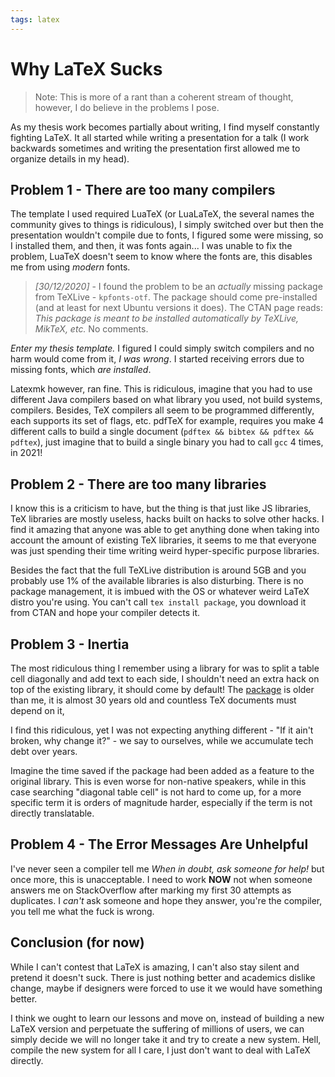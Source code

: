 ```yaml
---
tags: latex
---
```

# Why LaTeX Sucks

> Note: This is more of a rant than a coherent stream of thought,
> however, I do believe in the problems I pose.

As my thesis work becomes partially about writing,
I find myself constantly fighting LaTeX.
It all started while writing a presentation for a talk
(I work backwards sometimes and writing the presentation first allowed me to organize details in my head).

## Problem 1 - There are too many compilers

The template I used required LuaTeX (or LuaLaTeX, the several names the community gives to things is ridiculous),
I simply switched over but then the presentation wouldn't compile due to fonts,
I figured some were missing, so I installed them, and then, it was fonts again...
I was unable to fix the problem, LuaTeX doesn't seem to know where the fonts are,
this disables me from using *modern* fonts.

> *[30/12/2020]* - I found the problem to be an *actually* missing package from TeXLive - `kpfonts-otf`.
> The package should come pre-installed (and at least for next Ubuntu versions it does).
> The CTAN page reads: *This package is meant to be installed automatically by TeXLive, MikTeX, etc.*
> No comments.

*Enter my thesis template.*
I figured I could simply switch compilers and no harm would come from it, *I was wrong*.
I started receiving errors due to missing fonts, which *are installed*.

Latexmk however, ran fine. This is ridiculous, imagine that you had to use different Java compilers based on what library you used,
not build systems, compilers.
Besides, TeX compilers all seem to be programmed differently, each supports its set of flags, etc.
pdfTeX for example, requires you make 4 different calls to build a single document (`pdftex && bibtex && pdftex && pdftex`),
just imagine that to build a single binary you had to call `gcc` 4 times, in 2021!

## Problem 2 - There are too many libraries

I know this is a criticism to have, but the thing is that just like JS libraries, TeX libraries are mostly useless,
hacks built on hacks to solve other hacks.
I find it amazing that anyone was able to get anything done when taking into account the amount of existing TeX libraries,
it seems to me that everyone was just spending their time writing weird hyper-specific purpose libraries.

Besides the fact that the full TeXLive distribution is around 5GB and you probably use 1% of the available libraries is also disturbing.
There is no package management, it is imbued with the OS or whatever weird LaTeX distro you're using.
You can't call `tex install package`, you download it from CTAN and hope your compiler detects it.

## Problem 3 - Inertia

The most ridiculous thing I remember using a library for was to split a table cell diagonally and add text to each side,
I shouldn't need an extra hack on top of the existing library, it should come by default!
The [package](https://www.ctan.org/pkg/slashbox) is older than me, it is almost 30 years old and countless TeX documents must depend on it,

I find this ridiculous, yet I was not expecting anything different - "If it ain't broken, why change it?" -
we say to ourselves, while we accumulate tech debt over years.

Imagine the time saved if the package had been added as a feature to the original library.
This is even worse for non-native speakers,
while in this case searching "diagonal table cell" is not hard to come up,
for a more specific term it is orders of magnitude harder,
especially if the term is not directly translatable.

## Problem 4 - The Error Messages Are Unhelpful

I've never seen a compiler tell me *When in doubt, ask someone for help!* but once more,
this is unacceptable. I need to work **NOW** not when someone answers me on StackOverflow after marking my first 30 attempts as duplicates.
I *can't* ask someone and hope they answer, you're the compiler, you tell me what the fuck is wrong.

## Conclusion (for now)

While I can't contest that LaTeX is amazing, I can't also stay silent and pretend it doesn't suck.
There is just nothing better and academics dislike change,
maybe if designers were forced to use it we would have something better.

I think we ought to learn our lessons and move on,
instead of building a new LaTeX version and perpetuate the suffering of millions of users,
we can simply decide we will no longer take it and try to create a new system.
Hell, compile the new system for all I care,
I just don't want to deal with LaTeX directly.